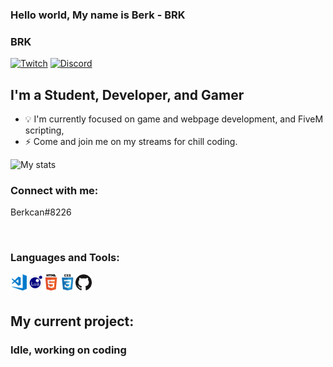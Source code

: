 ### Hello world, My name is Berk - BRK
### BRK

[![Twitch](https://img.shields.io/badge/twitch-%239146FF.svg?&style=for-the-badge&logo=twitch&logoColor=white)][twitch]
[![Discord](https://img.shields.io/discord/340568729634996225?label=Discord&logo=Discord)][discord]

## I'm a Student, Developer, and Gamer

- 💡 I'm currently focused on game and webpage development, and FiveM scripting,
- ⚡ Come and join me on my streams for chill coding.

![My stats](https://github-readme-stats.vercel.app/api?username=berkcantmr&show_icons=true&count_private=true)

### Connect with me:
Berkcan#8226

<br />

### Languages and Tools:

<img align="left" alt="Visual Studio Code" width="26px" src="https://raw.githubusercontent.com/github/explore/80688e429a7d4ef2fca1e82350fe8e3517d3494d/topics/visual-studio-code/visual-studio-code.png"/>
<img align="left" alt="Lua" width="26px" src="https://raw.githubusercontent.com/github/explore/80688e429a7d4ef2fca1e82350fe8e3517d3494d/topics/lua/lua.png" />
<img align="left" alt="HTML5" width="26px" src="https://raw.githubusercontent.com/github/explore/80688e429a7d4ef2fca1e82350fe8e3517d3494d/topics/html/html.png" />
<img align="left" alt="CSS3" width="26px" src="https://raw.githubusercontent.com/github/explore/80688e429a7d4ef2fca1e82350fe8e3517d3494d/topics/css/css.png" />
<img align="left" alt="GitHub" width="26px" src="https://raw.githubusercontent.com/github/explore/78df643247d429f6cc873026c0622819ad797942/topics/github/github.png" />

<br />
<br />

[discord]: https://discord.gg/dzbvVYcZYQ
[instagram]: https://www.instagram.com/berkcan.tmr0/
[twitch]: https://www.twitch.tv/berkcantmr
[youtube]: https://www.youtube.com/channel/UCYAr8yo--p1Jf_TjM3Vi8GA?view_as=subscriber

## My current project:

### Idle, working on coding
    
